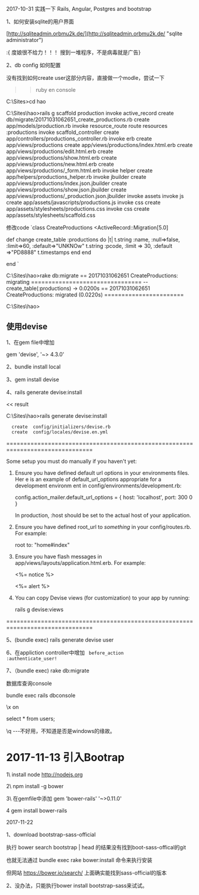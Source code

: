 2017-10-31 实践一下 Rails, Angular, Postgres and bootstrap

1、如何安装sqlite的用户界面

[http://sqliteadmin.orbmu2k.de/](http://sqliteadmin.orbmu2k.de/ "sqlite administrator")

:{ 度娘很不给力！！！ 搜到一堆程序，不是病毒就是广告}

2、db config 如何配置

没有找到如何create user这部分内容，直接做一个modle，尝试一下

>> ruby en console

C:\Sites>cd hao

C:\Sites\hao>rails g scaffold production
      invoke  active_record
      create    db/migrate/20171031062651_create_productions.rb
      create    app/models/production.rb
      invoke  resource_route
       route    resources :productions
      invoke  scaffold_controller
      create    app/controllers/productions_controller.rb
      invoke    erb
      create      app/views/productions
      create      app/views/productions/index.html.erb
      create      app/views/productions/edit.html.erb
      create      app/views/productions/show.html.erb
      create      app/views/productions/new.html.erb
      create      app/views/productions/_form.html.erb
      invoke    helper
      create      app/helpers/productions_helper.rb
      invoke    jbuilder
      create      app/views/productions/index.json.jbuilder
      create      app/views/productions/show.json.jbuilder
      create      app/views/productions/_production.json.jbuilder
      invoke  assets
      invoke    js
      create      app/assets/javascripts/productions.js
      invoke    css
      create      app/assets/stylesheets/productions.css
      invoke  css
      create    app/assets/stylesheets/scaffold.css

修改code
    `class CreateProductions <ActiveRecord::Migration[5.0]

  def change
    create_table :productions do |t|
	  t.string :name, :null=>false, :limit=>60, :default=>"UNKNOw"
	  t.string :pcode, :limit => 30, :default =>"PD8888"
      t.timestamps
    end
  end


end
`

C:\Sites\hao>rake db:migrate
== 20171031062651 CreateProductions: migrating ================================
-- create_table(:productions)
   -> 0.0200s
== 20171031062651 CreateProductions: migrated (0.0220s) =======================


C:\Sites\hao>


## 使用devise ##
1、在gem file中增加

gem 'devise', '~> 4.3.0'

2、bundle install local

3、gem install devise

4、rails generate devise:install

<< result

C:\Sites\hao>rails generate devise:install

      create  config/initializers/devise.rb
      create  config/locales/devise.en.yml

===============================================================================

Some setup you must do manually if you haven't yet:

  1. Ensure you have defined default url options in your environments files. Her
e
     is an example of default_url_options appropriate for a development environm
ent
     in config/environments/development.rb:

       config.action_mailer.default_url_options = { host: 'localhost', port: 300
0 }

     In production, :host should be set to the actual host of your application.

  2. Ensure you have defined root_url to *something* in your config/routes.rb.
     For example:

       root to: "home#index"

  3. Ensure you have flash messages in app/views/layouts/application.html.erb.
     For example:

       <p class="notice"><%= notice %></p>
       <p class="alert"><%= alert %></p>

  4. You can copy Devise views (for customization) to your app by running:

       rails g devise:views

===============================================================================

5、(bundle exec) rails generate devise user 


6、在appliction controller中增加
   <code> before_action :authenticate_user! </code>

7、（bundle exec) rake db:migrate

数据库查询console

bundle exec rails dbconsole

\x on

select * from users;

\q   ---不好用，不知道是否是windows的缘故。



# 2017-11-13 引入Bootrap  #

1\ install node http://nodejs.org

2\ npm install -g bower

3\ 在gemfile中添加 gem 'bower-rails' '~>0.11.0'

4 gem install bower-rails 


2017-11-22 

1、download bootstrap-sass-official

执行 bower search bootstrap | head
的结果没有找到boot-sass-offical的git

也就无法通过 bundle exec rake bower:install
命令来执行安装

但网站 https://bower.io/search/ 上面确实能找到sass-official的版本


2、没办法，只能执行bower install bootstrap-sass来试试。